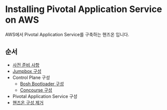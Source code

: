 # Installing Pivotal Application Service on AWS
AWS에서 Pivotal Application Service를 구축하는 핸즈온 입니다.
## 순서
* [사전 준비 사항](/pivotal-application-service/aws/prerequisites.md)
* [Jumpbox 구성](/pivotal-application-service/aws/jumpbox.md)
* Control Plane 구성
  * [Bosh Bootloader 구성](/pivotal-application-service/aws/boshbootloader.md)
  * [Concourse 구성](/pivotal-application-service/aws/concourse.md)
* Pivotal Application Service 구성
* [핸즈온 구성 제거](/pivotal-application-service/aws/cleanup.md)
